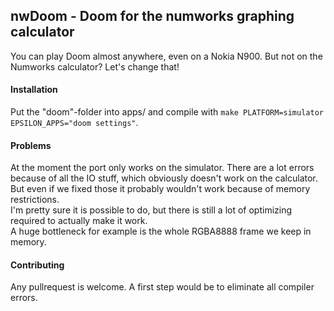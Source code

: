 ## nwDoom - Doom for the numworks graphing calculator

You can play Doom almost anywhere, even on a Nokia N900. But not on the Numworks calculator? Let's change that! 


#### Installation

Put the "doom"-folder into apps/ and compile with `make PLATFORM=simulator EPSILON_APPS="doom settings"`.

#### Problems

At the moment the port only works on the simulator. There are a lot errors because of all the IO stuff, which obviously doesn't work on the calculator. But even if we fixed those it probably wouldn't work because of memory restrictions.  
I'm pretty sure it is possible to do, but there is still a lot of optimizing required to actually make it work.  
A huge bottleneck for example is the whole RGBA8888 frame we keep in memory.


#### Contributing
Any pullrequest is welcome. A first step would be to eliminate all compiler errors.


